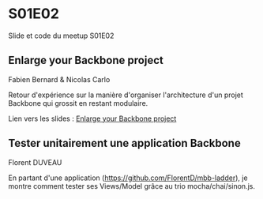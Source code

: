 S01E02
======

Slide et code du meetup S01E02

## Enlarge your Backbone project

Fabien Bernard & Nicolas Carlo

Retour d'expérience sur la manière d'organiser l'architecture d'un projet Backbone qui grossit en restant modulaire.

Lien vers les slides : [Enlarge your Backbone project](http://fr.slideshare.net/nicolascarlo1/comment-organiser-un-gros-projet-backbone)

## Tester unitairement une application Backbone

Florent DUVEAU

En partant d'une application (https://github.com/FlorentD/mbb-ladder), je montre comment tester ses Views/Model grâce au trio mocha/chai/sinon.js.
